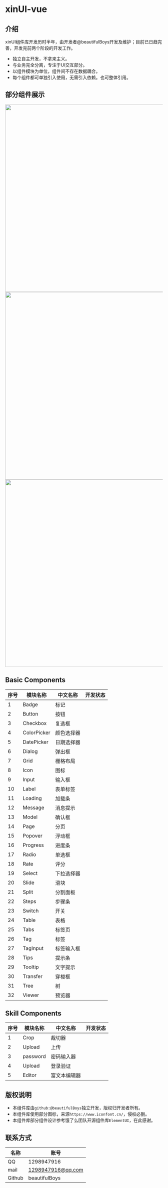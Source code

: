 # xinUI-vue

## 介绍

xinUI组件库开发历时半年，由开发者@beautifulBoys开发及维护；目前已日趋完善，开发完前两个阶段的开发工作。

* 独立自主开发，不拿来主义。
* 与业务完全分离，专注于UI交互部分。
* 以组件模块为单位，组件间不存在数据耦合。
* 每个组件都可单独引入使用，无需引入依赖。也可整体引用。

## 部分组件展示

<img src="https://beautifulBoys.github.io/source/xinUI/images/1.png" style="width: 600px" />
<img src="https://beautifulBoys.github.io/source/xinUI/images/2.png" style="width: 600px" />
<img src="https://beautifulBoys.github.io/source/xinUI/images/3.png" style="width: 600px" />

## Basic Components

| 序号 | 模块名称 | 中文名称 | 开发状态 |
| - | - | - | - |
| 1 | Badge | 标记 | <xin-icon name="seleted"/> |
| 2 | Button | 按钮 | <xin-icon name="seleted"/> |
| 3 | Checkbox | 复选框 | <xin-icon name="seleted"/> |
| 4 | ColorPicker | 颜色选择器 | <xin-icon name="seleted"/> |
| 5 | DatePicker | 日期选择器 | <xin-icon name="seleted"/> |
| 6 | Dialog | 弹出框 | <xin-icon name="seleted"/> |
| 7 | Grid | 栅格布局 | <xin-icon name="seleted"/> |
| 8 | Icon | 图标 | <xin-icon name="seleted"/> |
| 9 | Input | 输入框 | <xin-icon name="seleted"/> |
| 10 | Label | 表单标签 | <xin-icon name="seleted"/> |
| 11 | Loading | 加载条 | <xin-icon name="seleted"/> |
| 12 | Message | 消息提示 | <xin-icon name="seleted"/> |
| 13 | Model | 确认框 | <xin-icon name="seleted"/> |
| 14 | Page | 分页 | <xin-icon name="seleted"/> |
| 15 | Popover | 浮动框 | <xin-icon name="seleted"/> |
| 16 | Progress | 进度条 | <xin-icon name="seleted"/> |
| 17 | Radio | 单选框 | <xin-icon name="seleted"/> |
| 18 | Rate | 评分 | <xin-icon name="seleted"/> |
| 19 | Select | 下拉选择器 | <xin-icon name="seleted"/> |
| 20 | Slide | 滑块 | <xin-icon name="seleted"/> |
| 21 | Split | 分割面板 | <xin-icon name="seleted"/> |
| 22 | Steps | 步骤条 | <xin-icon name="seleted"/> |
| 23 | Switch | 开关 | <xin-icon name="seleted"/> |
| 24 | Table | 表格 | <xin-icon name="seleted"/> |
| 25 | Tabs | 标签页 | <xin-icon name="seleted"/> |
| 26 | Tag | 标签 | <xin-icon name="seleted"/> |
| 27 | TagInput | 标签输入框 | <xin-icon name="seleted"/> |
| 28 | Tips | 提示条 | <xin-icon name="seleted"/> |
| 29 | Tooltip | 文字提示 | <xin-icon name="seleted"/> |
| 30 | Transfer | 穿梭框 | <xin-icon name="seleted"/> |
| 31 | Tree | 树 | <xin-icon name="close"/> |
| 32 | Viewer | 预览器 | <xin-icon name="seleted"/> |

## Skill Components

| 序号 | 模块名称 | 中文名称 | 开发状态 |
| - | - | - | - |
| 1 | Crop | 裁切器 | <xin-icon name="close"/> |
| 2 | Upload | 上传 | <xin-icon name="seleted"/> |
| 3 | password | 密码输入器 | <xin-icon name="close"/> |
| 4 | Upload | 登录验证 | <xin-icon name="close"/> |
| 5 | Editor | 富文本编辑器 | <xin-icon name="close"/> |

## 版权说明

* 本组件库由`github:@beautifulBoys`独立开发，版权归开发者所有。
* 本组件库使用部分图标，来源`https://www.iconfont.cn/`，侵权必删。
* 本组件库部分组件设计参考饿了么团队开源组件库`ElementUI`，在此感谢。

## 联系方式

| 名称 | 账号 |
| - | - |
| QQ | 1298947916 |
| mail | 1298947916@qq.com |
| Github | beautifulBoys |

